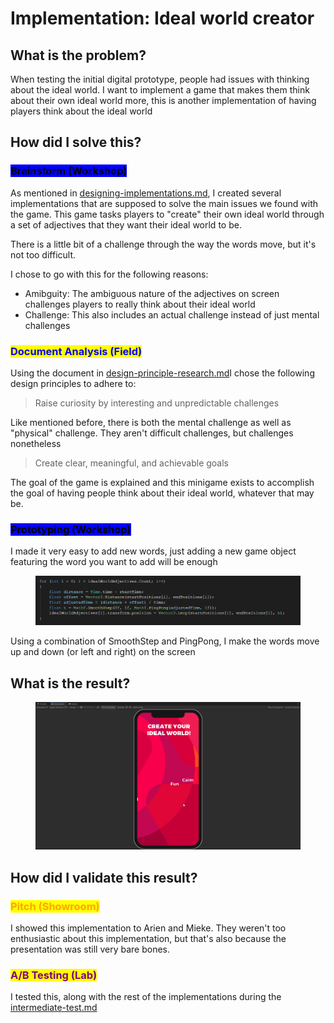 # Implementation: Ideal world creator

## What is the problem?

When testing the initial digital prototype, people had issues with thinking about the ideal world. I want to implement a game that makes them think about their own ideal world more, this is another implementation of having players think about the ideal world

## How did I solve this?

### <mark style="background-color:blue;">Brainstorm (Workshop)</mark>

As mentioned in [designing-implementations.md](../design-phase-improved-prototype/designing-implementations.md "mention"), I created several implementations that are supposed to solve the main issues we found with the game. This game tasks players to "create" their own ideal world through a set of adjectives that they want their ideal world to be.&#x20;

There is a little bit of a challenge through the way the words move, but it's not too difficult.&#x20;

I chose to go with this for the following reasons:

* Amibguity: The ambiguous nature of the adjectives on screen challenges players to really think about their ideal world
* Challenge: This also includes an actual challenge instead of just mental challenges

### <mark style="color:blue;">Document Analysis (Field)</mark>

Using the document in [design-principle-research.md](../design-phase-improved-prototype/design-principle-research.md "mention")I chose the following design principles to adhere to:

> Raise curiosity by interesting and unpredictable challenges

Like mentioned before, there is both the mental challenge as well as "physical" challenge. They aren't difficult challenges, but challenges nonetheless

> Create clear, meaningful, and achievable goals

The goal of the game is explained and this minigame exists to accomplish the goal of having people think about their ideal world, whatever that may be.

### <mark style="background-color:blue;">Prototyping (Workshop)</mark>

I made it very easy to add new words, just adding a new game object featuring the word you want to add will be enough

<figure><img src="../.gitbook/assets/image.png" alt=""><figcaption></figcaption></figure>

Using a combination of SmoothStep and PingPong, I make the words move up and down (or left and right) on the screen

## What is the result?

<figure><img src="../.gitbook/assets/Unity_MbwGLFmPJg.gif" alt=""><figcaption></figcaption></figure>

## How did I validate this result?

### <mark style="color:orange;">Pitch (Showroom)</mark>

I showed this implementation to Arien and Mieke. They weren't too enthusiastic about this implementation, but that's also because the presentation was still very bare bones.

### <mark style="color:purple;">A/B Testing (Lab)</mark>

I tested this, along with the rest of the implementations during the [intermediate-test.md](intermediate-test.md "mention")

